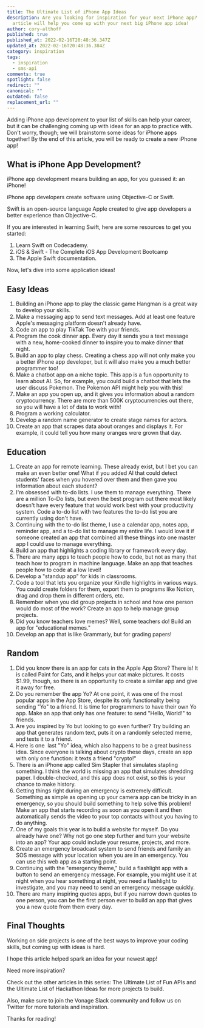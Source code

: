 ```yaml
---
title: The Ultimate List of iPhone App Ideas
description: Are you looking for inspiration for your next iPhone app? This
  article will help you come up with your next big iPhone app idea!
author: cory-althoff
published: true
published_at: 2022-02-16T20:48:36.347Z
updated_at: 2022-02-16T20:48:36.384Z
category: inspiration
tags:
  - inspiration
  - sms-api
comments: true
spotlight: false
redirect: ""
canonical: ""
outdated: false
replacement_url: ""
---
```

Adding iPhone app development to your list of skills can help your career, but it can be challenging coming up with ideas for an app to practice with. Don't worry, though; we will brainstorm some ideas for iPhone apps together! By the end of this article, you will be ready to create a new iPhone app! 

## What is iPhone App Development? 

iPhone app development means building an app, for you guessed it: an iPhone! 

iPhone app developers create software using Objective-C or Swift. 

Swift is an open-source language Apple created to give app developers a better experience than Objective-C. 

If you are interested in learning Swift, here are some resources to get you started:

1. Learn Swift on Codecademy. 
2. iOS & Swift - The Complete iOS App Development Bootcamp
3. The Apple Swift documentation. 

Now, let's dive into some application ideas!

## Easy Ideas

1. Building an iPhone app to play the classic game Hangman is a great way to develop your skills. 
2. Make a messaging app to send text messages. Add at least one feature Apple's messaging platform doesn't already have. 
3. Code an app to play TikTak Toe with your friends. 
4. Program the cook dinner app. Every day it sends you a text message with a new, home-cooked dinner to inspire you to make dinner that night. 
5. Build an app to play chess. Creating a chess app will not only make you a better iPhone app developer, but it will also make you a much better programmer too!  
6. Make a chatbot app on a niche topic. This app is a fun opportunity to learn about AI. So, for example, you could build a chatbot that lets the user discuss Pokemon. The Pokemon API might help you with this!
7. Make an app you open up, and it gives you information about a random cryptocurrency. There are more than 500K cryptocurrencies out there, so you will have a lot of data to work with!
8. Program a working calculator. 
9. Develop a random name generator to create stage names for actors.
10. Create an app that scrapes data about oranges and displays it. For example, it could tell you how many oranges were grown that day. 

## Education

1. Create an app for remote learning. These already exist, but I bet you can make an even better one! What if you added AI that could detect students' faces when you hovered over them and then gave you information about each student?   
2. I'm obsessed with to-do lists. I use them to manage everything. There are a million To-Do lists, but even the best program out there most likely doesn't have every feature that would work best with your productivity system. Code a to-do list with two features the to-do list you are currently using don't have.  
3. Continuing with the to-do list theme, I use a calendar app, notes app, reminder app, and a to-do list to manage my entire life. I would love it if someone created an app that combined all these things into one master app I could use to manage everything.  
4. Build an app that highlights a coding library or framework every day. 
5. There are many apps to teach people how to code, but not as many that teach how to program in machine language. Make an app that teaches people how to code at a low level! 
6. Develop a "standup app" for kids in classrooms. 
7. Code a tool that lets you organize your Kindle highlights in various ways. You could create folders for them, export them to programs like Notion, drag and drop them in different orders, etc. 
8. Remember when you did group projects in school and how one person would do most of the work? Create an app to help manage group projects. 
9. Did you know teachers love memes? Well, some teachers do! Build an app for "educational memes." 
10. Develop an app that is like Grammarly, but for grading papers!

## Random

1. Did you know there is an app for cats in the Apple App Store? There is! It is called Paint for Cats, and it helps your cat make pictures. It costs $1.99, though, so there is an opportunity to create a similar app and give it away for free.
2. Do you remember the app Yo? At one point, it was one of the most popular apps in the App Store, despite its only functionality being sending "Yo" to a friend. It is time for programmers to have their own Yo app. Make an app that only has one feature: to send "Hello, World!" to friends. 
3. Are you inspired by Yo but looking to go even further? Try building an app that generates random text, puts it on a randomly selected meme, and texts it to a friend. 
4. Here is one  last "Yo" idea, which also happens to be a great business idea. Since everyone is talking about crypto these days, create an app with only one function: it texts a friend "crypto!"
5. There is an iPhone app called Sim Stapler that simulates stapling something. I think the world is missing an app that simulates shredding paper. I double-checked, and this app does not exist, so this is your chance to make history.  
6. Getting things right during an emergency is extremely difficult. Something as simple as opening up your camera app can be tricky in an emergency, so you should build something to help solve this problem! Make an app that starts recording as soon as you open it and then automatically sends the video to your top contacts without you having to do anything. 
7. One of my goals this year is to build a website for myself. Do you already have one? Why not go one step further and turn your website into an app? Your app could include your resume, projects, and more. 
8. Create an emergency broadcast system to send friends and family an SOS message with your location when you are in an emergency. You can use this web app as a starting point. 
9. Continuing with the "emergency theme," build a flashlight app with a button to send an emergency message. For example, you might use it at night when you hear something at night, you need a flashlight to investigate, and you may need to send an emergency message quickly.
10. There are many inspiring quotes apps, but if you narrow down quotes to one person, you can be the first person ever to build an app that gives you a new quote from them every day. 

## Final Thoughts

Working on side projects is one of the best ways to improve your coding skills, but coming up with ideas is hard. 

I hope this article helped spark an idea for your newest app!

Need more inspiration? 

Check out the other articles in this series: The Ultimate List of Fun APIs and the Ultimate List of Hackathon Ideas for more projects to build. 

Also, make sure to join the Vonage Slack community and follow us on Twitter for more tutorials and inspiration. 

Thanks for reading!